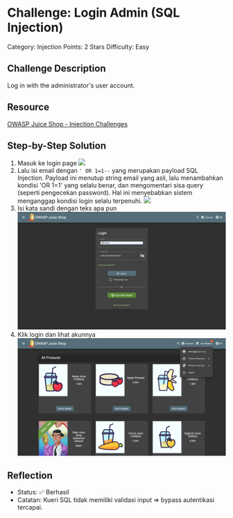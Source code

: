 # Challenge: Login Admin (SQL Injection)

Category: Injection
Points: 2 Stars
Difficulty: Easy

## Challenge Description

Log in with the administrator's user account.

## Resource

[OWASP Juice Shop - Injection Challenges](https://juice-shop.herokuapp.com/#/score-board?categories=Injection)

## Step-by-Step Solution

1. Masuk ke login page
   ![](images/step1-login-page.png)
2. Lalu isi email dengan `' OR 1=1--` yang merupakan payload SQL Injection. Payload ini menutup string email yang asli, lalu menambahkan kondisi 'OR 1=1' yang selalu benar, dan mengomentari sisa query (seperti pengecekan password). Hal ini menyebabkan sistem menganggap kondisi login selalu terpenuhi.
   ![](images/step2-fill-email.png)
3. Isi kata sandi dengan teks apa pun
   ![](images/step3-fill-password.png)
4. Klik login dan lihat akunnya
   ![](images/step4-login-and-see-account.png)

## Reflection

- Status: ✅ Berhasil
- Catatan: Kueri SQL tidak memiliki validasi input => bypass autentikasi tercapai.
